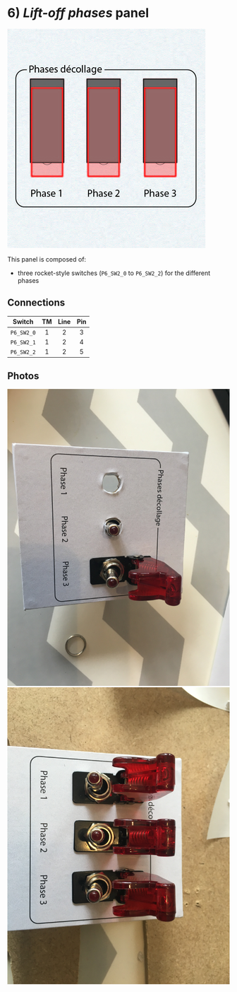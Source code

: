 # 6) *Lift-off phases* panel

![panel](design-6.jpg)

This panel is composed of:
- three rocket-style switches (`P6_SW2_0` to `P6_SW2_2`) for the different phases

## Connections

| Switch     | TM | Line | Pin |
|:----------:|:--:|:----:|:---:|
| `P6_SW2_0` | 1  |  2   | 3   |
| `P6_SW2_1` | 1  |  2   | 4   |
| `P6_SW2_2` | 1  |  2   | 5   |

## Photos
![flight-mode](../../photos/panels/6-lift-off/IMG_2245.JPG)
![flight-mode](../../photos/panels/6-lift-off/IMG_2246.JPG)
